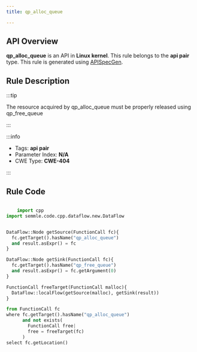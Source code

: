 ```yaml
---
title: qp_alloc_queue

---
```



## API Overview
**qp_alloc_queue** is an API in **Linux kernel**. This rule belongs to the **api pair** type. This rule is generated using [APISpecGen](../../tools/APISpecGen).
## Rule Description

:::tip

The resource acquired by qp_alloc_queue must be properly released using qp_free_queue

:::

:::info

- Tags: **api pair**
- Parameter Index: **N/A**
- CWE Type: **CWE-404**

:::

## Rule Code
```python

    import cpp
import semmle.code.cpp.dataflow.new.DataFlow


DataFlow::Node getSource(FunctionCall fc){
  fc.getTarget().hasName("qp_alloc_queue")
  and result.asExpr() = fc
}

DataFlow::Node getSink(FunctionCall fc){
  fc.getTarget().hasName("qp_free_queue")
  and result.asExpr() = fc.getArgument(0)
}

FunctionCall freeTarget(FunctionCall malloc){
  DataFlow::localFlow(getSource(malloc), getSink(result))
}

from FunctionCall fc
where fc.getTarget().hasName("qp_alloc_queue")
      and not exists(
        FunctionCall free| 
        free = freeTarget(fc)
      )
select fc.getLocation()

    
```